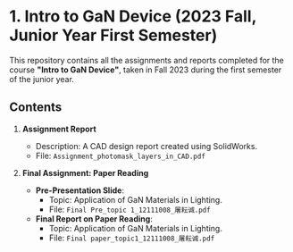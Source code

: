 # 1. Intro to GaN Device (2023 Fall, Junior Year First Semester)

This repository contains all the assignments and reports completed for the course **"Intro to GaN Device"**, taken in Fall 2023 during the first semester of the junior year.

## Contents

1. **Assignment Report**
   - Description: A CAD design report created using SolidWorks.
   - File: `Assignment_photomask_layers_in_CAD.pdf`

2. **Final Assignment: Paper Reading**
   - **Pre-Presentation Slide**: 
     - Topic: Application of GaN Materials in Lighting.
     - File: `Final Pre_topic 1_12111008_屠耘诚.pdf`
   - **Final Report on Paper Reading**:
     - Topic: Application of GaN Materials in Lighting.
     - File: `Final paper_topic1_12111008_屠耘诚.pdf`


